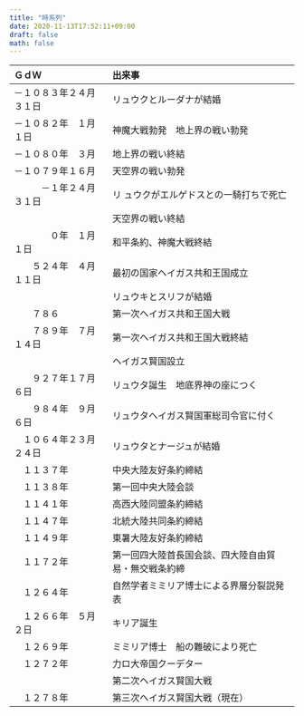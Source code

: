 ```yaml
---
title: "時系列"
date: 2020-11-13T17:52:11+09:00
draft: false
math: false
---
```

| ＧｄＷ | 出来事 |
|:--|:--|
| －１０８３年２４月３１日 | リュウクとルーダナが結婚 |
| －１０８２年　１月　１日 | 神魔大戦勃発　地上界の戦い勃発 |
| －１０８０年　３月 | 地上界の戦い終結 |
| －１０７９年１６月 | 天空界の戦い勃発 |
| 　　　－１年２４月３１日 |リ ュウクがエルゲドスとの一騎打ちで死亡 |
| &nbsp; | 天空界の戦い終結 |
| 　　　　０年　１月　１日 | 和平条約、神魔大戦終結 |
| 　　５２４年　４月１１日 | 最初の国家ヘイガス共和王国成立 |
| &nbsp; | リュウキとスリフが結婚 |
| 　　７８６ | 第一次ヘイガス共和王国大戦 |
| 　　７８９年　７月１４日 | 第一次ヘイガス共和王国大戦終結 |
| &nbsp; | ヘイガス賢国設立 |
| 　　９２７年１７月　６日 | リュウタ誕生　地底界神の座につく |
| 　　９８４年　９月　６日 | リュウタヘイガス賢国軍総司令官に付く |
| 　１０６４年２３月２４日 | リュウタとナージュが結婚 |
| 　１１３７年 | 中央大陸友好条約締結 |
| 　１１３８年 | 第一回中央大陸会談 |
| 　１１４１年 | 高西大陸同盟条約締結 |
| 　１１４７年 | 北統大陸共同条約締結 |
| 　１１４９年 | 東暑大陸友好条約締結 |
| 　１１７２年 | 第一回四大陸首長国会談、四大陸自由貿易・無交戦条約締 |
| 　１２６４年 | 自然学者ミミリア博士による界層分裂説発表 |
| 　１２６６年　５月　２日 | キリア誕生 |
| 　１２６９年 | ミミリア博士　船の難破により死亡 |
| 　１２７２年 | 力ロ大帝国クーデター |
| &nbsp; | 第二次ヘイガス賢国大戦 |
| 　１２７８年 | 第三次ヘイガス賢国大戦（現在） |
